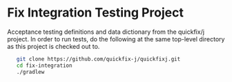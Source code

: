 Fix Integration Testing Project
===============================

Acceptance testing definitions and data dictionary from the quickfix/j project.
In order to run tests, do the following at the same top-level directory as this project
is checked out to.

```sh
   git clone https://github.com/quickfix-j/quickfixj.git
   cd fix-integration
   ./gradlew
```

